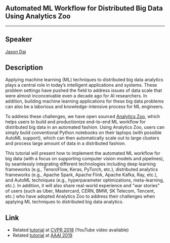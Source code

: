 ## Automated ML Workflow for Distributed Big Data Using Analytics Zoo
___

## Speaker
[Jason Dai](https://jason-dai.github.io/)

## Description
Applying machine learning (ML) techniques to distributed big data analytics plays a central role in today’s intelligent applications and systems. These problem settings have pushed the field to address issues of data scale that were almost inconceivable even a decade ago for AI researchers. In addition, building machine learning applications for these big data problems can also be a laborious and knowledge-intensive process for ML engineers. 

To address these challenges, we have open sourced [Analytics Zoo](https://github.com/jason-dai/analytics-zoo), which helps users to build and productionize end-to-end ML workflow for distributed big data in an automated fashion. Using Analytics Zoo, users can simply build conventional Python notebooks on their laptops (with possible AutoML support), which can then automatically scale out to large clusters and process large amount of data in a distributed fashion. 

This tutorial will present how to implement the automated ML workflow for big data (with a focus on supporting computer vision models and pipelines), by seamlessly integrating different technologies including deep learning frameworks (e.g., TensroFlow, Keras, PyTorch, etc.), distributed analytics frameworks (e.g., Apache Spark, Apache Flink, Apache Kafka, Ray, etc.), and AutoML techniques (e.g., hyperparameter optimizations, meta-learning, etc.). In addition, it will also share real-world experience and "war stories" of users (such as Uber, Mastercard, CERN, BMW, SK Telecom, Tencent, etc.) who have adopted Analytics Zoo to address their challenges when applying ML techniques to distributed big data analytics.

## Link
* Related [tutorial](https://jason-dai.github.io/cvpr2018/) at [CVPR 2018](http://cvpr2018.thecvf.com/program/tutorials) (YouTube video available)
* Related [tutorial](https://jason-dai.github.io/aaai2019) at [AAAI 2019](https://aaai.org/Conferences/AAAI-19/aaai19tutorials/#sp2)
